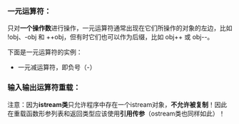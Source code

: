 ### 一元运算符：
只对**一个操作数**进行操作，一元运算符通常出现在它们所操作的对象的左边，比如 !obj、-obj 和 ++obj，但有时它们也可以作为后缀，比如 obj++ 或 obj--。

下面是一元运算符的实例：

* 一元减运算符，即负号（-）

### 输入输出运算符重载：
注意：因为**istream类**只允许程序中存在一个istream对象，**不允许被复制**！因此在重载函数形参列表和返回类型应该使用**引用传参**（ostream类也同样如此）！